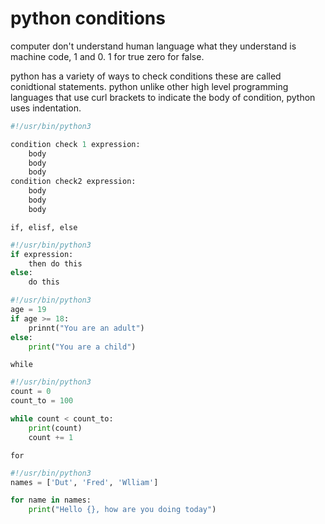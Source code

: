 # python conditions

computer don't understand human language what they understand is machine code, 1 and 0. 1 for true zero for false.

python has a variety of ways to check conditions these are called conidtional statements. python unlike other high level programming languages that use curl brackets to indicate the body of condition, python uses indentation. 


```py
#!/usr/bin/python3

condition check 1 expression:
    body
    body
    body
condition check2 expression:
    body
    body
    body
```

`if, elisf, else`

```py
#!/usr/bin/python3
if expression:
    then do this
else:
    do this
```

```py
#!/usr/bin/python3
age = 19
if age >= 18:
    prinnt("You are an adult")
else:
    print("You are a child")
```

`while`

```py
#!/usr/bin/python3
count = 0
count_to = 100

while count < count_to:
    print(count)
    count += 1
```

`for`

```py
#!/usr/bin/python3
names = ['Dut', 'Fred', 'Wlliam']

for name in names:
    print("Hello {}, how are you doing today")
```
